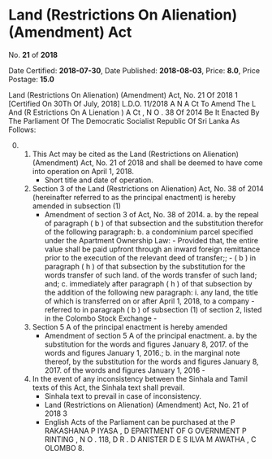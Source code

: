 # Land  (Restrictions  On  Alienation) (Amendment)   Act

No. **21** of **2018**

Date Certified: **2018-07-30**, Date Published: **2018-08-03**, Price: **8.0**, Price Postage: **15.0**

Land (Restrictions On Alienation) (Amendment) Act, No. 21 Of 2018 1
[Certified On 30Th Of July, 2018]
L.D.O. 11/2018
A N   A Ct   To   Amend   The  L And  (R Estrictions   On  A Lienation ) A Ct , N O . 38  Of  2014
Be It Enacted By The Parliament Of The Democratic Socialist Republic Of Sri Lanka As Follows:

0. 
    1. This Act may be cited as the Land (Restrictions on Alienation)  (Amendment) Act, No. 21 of  2018 and shall be deemed to have come into operation on April 1, 2018.
        - Short title and date of operation.
    2. Section 3 of the Land (Restrictions on Alienation) Act, No. 38 of 2014 (hereinafter referred to as the principal enactment) is hereby amended in subsection (1)
        - Amendment of section 3 of Act, No. 38 of 2014.
            a. by the repeal of paragraph ( b ) of that subsection and the substitution therefor of the following paragraph:
            b. a condominium parcel specified under the Apartment Ownership Law:
                - Provided that, the entire value shall be paid upfront through an inward foreign remittance prior to the execution of the relevant deed of transfer;;
                - ( b ) in paragraph ( h ) of that subsection by the substitution for the words transfer of such land. of the words transfer of such land; and;
            c. immediately after paragraph ( h ) of that subsection by the addition of the following new paragraph:
                i. any land, the title of which is transferred on or after April 1, 2018, to a company
                    - referred to in paragraph ( b ) of subsection (1) of section 2, listed in the Colombo Stock Exchange
                    - 
    3. Section 5 A  of the principal enactment is hereby amended
        - Amendment of section 5 A  of the principal enactment.
            a. by the substitution for the words and figures January 8, 2017. of the words and figures January 1, 2016.;
            b. in the marginal note  thereof, by the substitution for the words and figures January 8, 2017. of the words and figures January 1, 2016
                - 
    4. In the event of any inconsistency between the Sinhala and Tamil texts of this Act, the Sinhala text shall prevail.
        - Sinhala text to prevail in case of inconsistency.
        - Land (Restrictions on Alienation) (Amendment) Act, No. 21 of 2018 3
        - English Acts of the Parliament can be purchased at the P RAKASHANA  P IYASA , D EPARTMENT   OF G OVERNMENT  P RINTING , N O . 118, D R . D ANISTER  D E  S ILVA  M AWATHA , C OLOMBO  8.